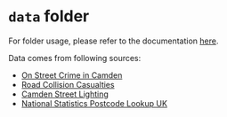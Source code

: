# `data` folder

For folder usage, please refer to the documentation [here](../docs/structure/README.md#data-folder).

Data comes from following sources:

- [On Street Crime in Camden](https://opendata.camden.gov.uk/Crime-and-Criminal-Justice/On-Street-Crime-In-Camden/qeje-7ve7)
- [Road Collision Casualties](https://opendata.camden.gov.uk/Transport/Road-Collision-Casualties-In-Camden/puar-wf4h)
- [Camden Street Lighting](https://opendata.camden.gov.uk/Environment/Camden-Street-Lighting/dfq3-8wzu)
- [National Statistics Postcode Lookup UK](https://opendata.camden.gov.uk/Maps/National-Statistics-Postcode-Lookup-UK/tr8t-gqz7)
